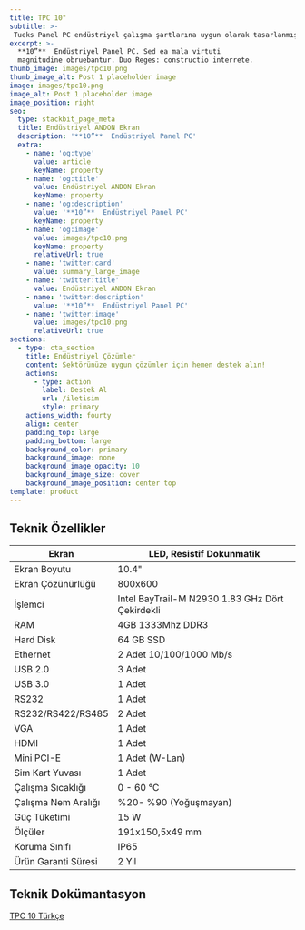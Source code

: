 ```yaml
---
title: TPC 10"
subtitle: >-
 Tueks Panel PC endüstriyel çalışma şartlarına uygun olarak tasarlanmıştır
excerpt: >-
  **10”**  Endüstriyel Panel PC. Sed ea mala virtuti
  magnitudine obruebantur. Duo Reges: constructio interrete.
thumb_image: images/tpc10.png
thumb_image_alt: Post 1 placeholder image
image: images/tpc10.png
image_alt: Post 1 placeholder image
image_position: right
seo:
  type: stackbit_page_meta
  title: Endüstriyel ANDON Ekran
  description: '**10”**  Endüstriyel Panel PC'
  extra:
    - name: 'og:type'
      value: article
      keyName: property
    - name: 'og:title'
      value: Endüstriyel ANDON Ekran
      keyName: property
    - name: 'og:description'
      value: '**10”**  Endüstriyel Panel PC'
      keyName: property
    - name: 'og:image'
      value: images/tpc10.png
      keyName: property
      relativeUrl: true
    - name: 'twitter:card'
      value: summary_large_image
    - name: 'twitter:title'
      value: Endüstriyel ANDON Ekran
    - name: 'twitter:description'
      value: '**10”**  Endüstriyel Panel PC'
    - name: 'twitter:image'
      value: images/tpc10.png
      relativeUrl: true
sections:      
  - type: cta_section
    title: Endüstriyel Çözümler
    content: Sektörünüze uygun çözümler için hemen destek alın!
    actions:
      - type: action
        label: Destek Al
        url: /iletisim
        style: primary
    actions_width: fourty
    align: center
    padding_top: large
    padding_bottom: large
    background_color: primary
    background_image: none
    background_image_opacity: 10
    background_image_size: cover
    background_image_position: center top               
template: product
---
```




## Teknik Özellikler

| Ekran               | LED, Resistif Dokunmatik                        |
| ------------------- | ----------------------------------------------- |
| Ekran Boyutu        | 10.4"                                           |
| Ekran Çözünürlüğü   | 800x600                                         |
| İşlemci             | Intel BayTrail-M N2930 1.83 GHz Dört Çekirdekli |
| RAM                 | 4GB 1333Mhz DDR3                                |
| Hard Disk           | 64 GB SSD                                       |
| Ethernet            | 2 Adet 10/100/1000 Mb/s                         |
| USB 2.0             | 3 Adet                                          |
| USB 3.0             | 1 Adet                                          |
| RS232               | 1 Adet                                          |
| RS232/RS422/RS485   | 2 Adet                                          |
| VGA                 | 1 Adet                                          |
| HDMI                | 1 Adet                                          |
| Mini PCI-E          | 1 Adet (W-Lan)                                  |
| Sim Kart Yuvası     | 1 Adet                                          |
| Çalışma Sıcaklığı   | 0 - 60 °C                                       |
| Çalışma Nem Aralığı | %20- %90 (Yoğuşmayan)                           |
| Güç Tüketimi        | 15 W                                            |
| Ölçüler             | 191x150,5x49 mm                                 |
| Koruma Sınıfı       | IP65                                            |
| Ürün Garanti Süresi | 2 Yıl                                           |


## Teknik Dokümantasyon 

[TPC 10 Türkçe](/docs/tpc-10-tr.pdf)